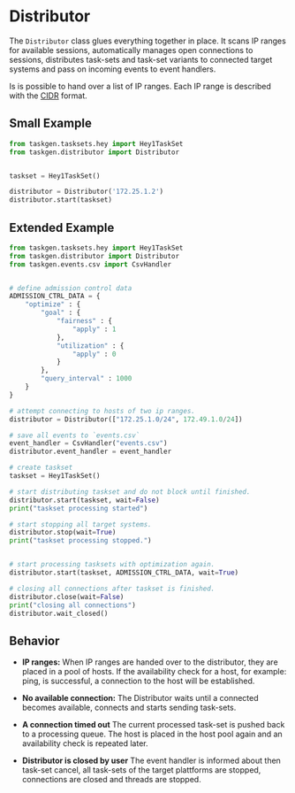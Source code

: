 Distributor
===========

The `Distributor` class glues everything together in place. It scans IP ranges
for available sessions, automatically manages open connections to sessions,
distributes task-sets and task-set variants to connected target systems and pass
on incoming events to event handlers.  

Is is possible to hand over a list of IP ranges. Each IP range is described with
the [CIDR](https://de.wikipedia.org/wiki/Classless_Inter-Domain_Routing) format.  


Small Example
-------------

```Python
from taskgen.tasksets.hey import Hey1TaskSet
from taskgen.distributor import Distributor


taskset = Hey1TaskSet()

distributor = Distributor('172.25.1.2')
distributor.start(taskset)
```


Extended Example
--------------

```Python
from taskgen.tasksets.hey import Hey1TaskSet
from taskgen.distributor import Distributor
from taskgen.events.csv import CsvHandler


# define admission control data
ADMISSION_CTRL_DATA = {
    "optimize" : {
        "goal" : {
            "fairness" : {
                "apply" : 1
            },
            "utilization" : {
                "apply" : 0
            }
        },
        "query_interval" : 1000
    }
}

# attempt connecting to hosts of two ip ranges.
distributor = Distributor(["172.25.1.0/24", 172.49.1.0/24])

# save all events to `events.csv`
event_handler = CsvHandler("events.csv")
distributor.event_handler = event_handler

# create taskset
taskset = Hey1TaskSet()

# start distributing taskset and do not block until finished.
distributor.start(taskset, wait=False)
print("taskset processing started")

# start stopping all target systems.
distributor.stop(wait=True)
print("taskset processing stopped.")


# start processing tasksets with optimization again.
distributor.start(taskset, ADMISSION_CTRL_DATA, wait=True)

# closing all connections after taskset is finished.
distributor.close(wait=False)
print("closing all connections")
distributor.wait_closed()
```




Behavior
--------

* **IP ranges:** When IP ranges are handed over to the distributor, they are
  placed in a pool of hosts. If the availability check for a host, for example:
  ping, is successful, a connection to the host will be established.

* **No available connection:** The Distributor waits until a connected becomes
  available, connects and starts sending task-sets.
  
* **A connection timed out** The current processed task-set is pushed back to a
  processing queue. The host is placed in the host pool again and an
  availability check is repeated later.
  
* **Distributor is closed by user** The event handler is informed about then
  task-set cancel, all task-sets of the target plattforms are stopped,
  connections are closed and threads are stopped.
  

